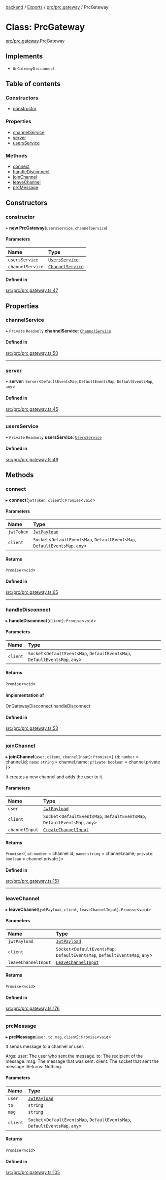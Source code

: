 [backend](../README.md) / [Exports](../modules.md) / [prc/prc.gateway](../modules/prc_prc_gateway.md) / PrcGateway

# Class: PrcGateway

[prc/prc.gateway](../modules/prc_prc_gateway.md).PrcGateway

## Implements

- `OnGatewayDisconnect`

## Table of contents

### Constructors

- [constructor](prc_prc_gateway.PrcGateway.md#constructor)

### Properties

- [channelService](prc_prc_gateway.PrcGateway.md#channelservice)
- [server](prc_prc_gateway.PrcGateway.md#server)
- [usersService](prc_prc_gateway.PrcGateway.md#usersservice)

### Methods

- [connect](prc_prc_gateway.PrcGateway.md#connect)
- [handleDisconnect](prc_prc_gateway.PrcGateway.md#handledisconnect)
- [joinChannel](prc_prc_gateway.PrcGateway.md#joinchannel)
- [leaveChannel](prc_prc_gateway.PrcGateway.md#leavechannel)
- [prcMessage](prc_prc_gateway.PrcGateway.md#prcmessage)

## Constructors

### constructor

• **new PrcGateway**(`usersService`, `channelService`)

#### Parameters

| Name | Type |
| :------ | :------ |
| `usersService` | [`UsersService`](users_users_service.UsersService.md) |
| `channelService` | [`ChannelService`](prc_channel_channel_service.ChannelService.md) |

#### Defined in

[src/prc/prc.gateway.ts:47](https://github.com/GQDeltex/ft_transcendence/blob/main/backend/src/prc/prc.gateway.ts#L47)

## Properties

### channelService

• `Private` `Readonly` **channelService**: [`ChannelService`](prc_channel_channel_service.ChannelService.md)

#### Defined in

[src/prc/prc.gateway.ts:50](https://github.com/GQDeltex/ft_transcendence/blob/main/backend/src/prc/prc.gateway.ts#L50)

___

### server

• **server**: `Server`<`DefaultEventsMap`, `DefaultEventsMap`, `DefaultEventsMap`, `any`\>

#### Defined in

[src/prc/prc.gateway.ts:45](https://github.com/GQDeltex/ft_transcendence/blob/main/backend/src/prc/prc.gateway.ts#L45)

___

### usersService

• `Private` `Readonly` **usersService**: [`UsersService`](users_users_service.UsersService.md)

#### Defined in

[src/prc/prc.gateway.ts:49](https://github.com/GQDeltex/ft_transcendence/blob/main/backend/src/prc/prc.gateway.ts#L49)

## Methods

### connect

▸ **connect**(`jwtToken`, `client`): `Promise`<`void`\>

#### Parameters

| Name | Type |
| :------ | :------ |
| `jwtToken` | [`JwtPayload`](../interfaces/auth_strategy_jwt_strategy.JwtPayload.md) |
| `client` | `Socket`<`DefaultEventsMap`, `DefaultEventsMap`, `DefaultEventsMap`, `any`\> |

#### Returns

`Promise`<`void`\>

#### Defined in

[src/prc/prc.gateway.ts:65](https://github.com/GQDeltex/ft_transcendence/blob/main/backend/src/prc/prc.gateway.ts#L65)

___

### handleDisconnect

▸ **handleDisconnect**(`client`): `Promise`<`void`\>

#### Parameters

| Name | Type |
| :------ | :------ |
| `client` | `Socket`<`DefaultEventsMap`, `DefaultEventsMap`, `DefaultEventsMap`, `any`\> |

#### Returns

`Promise`<`void`\>

#### Implementation of

OnGatewayDisconnect.handleDisconnect

#### Defined in

[src/prc/prc.gateway.ts:53](https://github.com/GQDeltex/ft_transcendence/blob/main/backend/src/prc/prc.gateway.ts#L53)

___

### joinChannel

▸ **joinChannel**(`user`, `client`, `channelInput`): `Promise`<{ `id`: `number` = channel.id; `name`: `string` = channel.name; `private`: `boolean` = channel.private }\>

It creates a new channel and adds the user to it.

#### Parameters

| Name | Type |
| :------ | :------ |
| `user` | [`JwtPayload`](../interfaces/auth_strategy_jwt_strategy.JwtPayload.md) |
| `client` | `Socket`<`DefaultEventsMap`, `DefaultEventsMap`, `DefaultEventsMap`, `any`\> |
| `channelInput` | [`CreateChannelInput`](prc_channel_channel_input.CreateChannelInput.md) |

#### Returns

`Promise`<{ `id`: `number` = channel.id; `name`: `string` = channel.name; `private`: `boolean` = channel.private }\>

#### Defined in

[src/prc/prc.gateway.ts:151](https://github.com/GQDeltex/ft_transcendence/blob/main/backend/src/prc/prc.gateway.ts#L151)

___

### leaveChannel

▸ **leaveChannel**(`jwtPayload`, `client`, `leaveChannelInput`): `Promise`<`void`\>

#### Parameters

| Name | Type |
| :------ | :------ |
| `jwtPayload` | [`JwtPayload`](../interfaces/auth_strategy_jwt_strategy.JwtPayload.md) |
| `client` | `Socket`<`DefaultEventsMap`, `DefaultEventsMap`, `DefaultEventsMap`, `any`\> |
| `leaveChannelInput` | [`LeaveChannelInput`](prc_channel_channel_input.LeaveChannelInput.md) |

#### Returns

`Promise`<`void`\>

#### Defined in

[src/prc/prc.gateway.ts:176](https://github.com/GQDeltex/ft_transcendence/blob/main/backend/src/prc/prc.gateway.ts#L176)

___

### prcMessage

▸ **prcMessage**(`user`, `to`, `msg`, `client`): `Promise`<`void`\>

It sends message to a channel or user.

Args:
user: The user who sent the message.
to: The recipient of the message.
msg: The message that was sent.
client: The socket that sent the message.
Returns:
Nothing.

#### Parameters

| Name | Type |
| :------ | :------ |
| `user` | [`JwtPayload`](../interfaces/auth_strategy_jwt_strategy.JwtPayload.md) |
| `to` | `string` |
| `msg` | `string` |
| `client` | `Socket`<`DefaultEventsMap`, `DefaultEventsMap`, `DefaultEventsMap`, `any`\> |

#### Returns

`Promise`<`void`\>

#### Defined in

[src/prc/prc.gateway.ts:105](https://github.com/GQDeltex/ft_transcendence/blob/main/backend/src/prc/prc.gateway.ts#L105)
